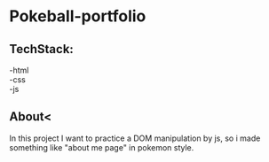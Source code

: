 # Pokeball-portfolio

## TechStack:
-html</br>
-css</br>
-js</br>

## About<
In this project I want to practice a DOM manipulation by js, so i made something like "about me page" in pokemon style.
